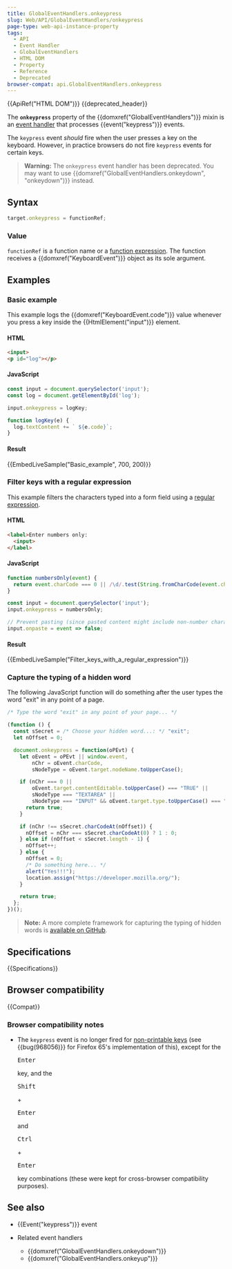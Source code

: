 ```yaml
---
title: GlobalEventHandlers.onkeypress
slug: Web/API/GlobalEventHandlers/onkeypress
page-type: web-api-instance-property
tags:
  - API
  - Event Handler
  - GlobalEventHandlers
  - HTML DOM
  - Property
  - Reference
  - Deprecated
browser-compat: api.GlobalEventHandlers.onkeypress
---
```

{{ApiRef("HTML DOM")}} {{deprecated_header}}

The **`onkeypress`** property of the
{{domxref("GlobalEventHandlers")}} mixin is an [event handler](/en-US/docs/Web/Events/Event_handlers) that
processes {{event("keypress")}} events.

The `keypress` event _should_ fire when the user presses a key on the
keyboard. However, in practice browsers do not fire `keypress` events for
certain keys.

> **Warning:** The `onkeypress` event handler has been deprecated. You may want to use
> {{domxref("GlobalEventHandlers.onkeydown", "onkeydown")}} instead.

## Syntax

```js
target.onkeypress = functionRef;
```

### Value

`functionRef` is a function name or a [function
expression](/en-US/docs/Web/JavaScript/Reference/Operators/function). The function receives a {{domxref("KeyboardEvent")}} object as its
sole argument.

## Examples

### Basic example

This example logs the {{domxref("KeyboardEvent.code")}} value whenever you press a key
inside the {{HtmlElement("input")}} element.

#### HTML

```html
<input>
<p id="log"></p>
```

#### JavaScript

```js
const input = document.querySelector('input');
const log = document.getElementById('log');

input.onkeypress = logKey;

function logKey(e) {
  log.textContent += ` ${e.code}`;
}
```

#### Result

{{EmbedLiveSample("Basic_example", 700, 200)}}

### Filter keys with a regular expression

This example filters the characters typed into a form field using a [regular expression](/en-US/docs/Web/JavaScript/Guide/Regular_Expressions).

#### HTML

```html
<label>Enter numbers only:
  <input>
</label>
```

#### JavaScript

```js
function numbersOnly(event) {
  return event.charCode === 0 || /\d/.test(String.fromCharCode(event.charCode));
}

const input = document.querySelector('input');
input.onkeypress = numbersOnly;

// Prevent pasting (since pasted content might include non-number characters)
input.onpaste = event => false;
```

#### Result

{{EmbedLiveSample("Filter_keys_with_a_regular_expression")}}

### Capture the typing of a hidden word

The following JavaScript function will do something after the user types the word
"exit" in any point of a page.

```js
/* Type the word "exit" in any point of your page... */

(function () {
  const sSecret = /* Choose your hidden word...: */ "exit";
  let nOffset = 0;

  document.onkeypress = function(oPEvt) {
    let oEvent = oPEvt || window.event,
        nChr = oEvent.charCode,
        sNodeType = oEvent.target.nodeName.toUpperCase();

    if (nChr === 0 ||
        oEvent.target.contentEditable.toUpperCase() === "TRUE" ||
        sNodeType === "TEXTAREA" ||
        sNodeType === "INPUT" && oEvent.target.type.toUpperCase() === "TEXT") {
      return true;
    }

    if (nChr !== sSecret.charCodeAt(nOffset)) {
      nOffset = nChr === sSecret.charCodeAt(0) ? 1 : 0;
    } else if (nOffset < sSecret.length - 1) {
      nOffset++;
    } else {
      nOffset = 0;
      /* Do something here... */
      alert("Yes!!!");
      location.assign("https://developer.mozilla.org/");
    }

    return true;
  };
})();
```

> **Note:** A more complete framework for capturing the typing of hidden
> words is [available on GitHub](https://github.com/madmurphy/spell.js/).

## Specifications

{{Specifications}}

## Browser compatibility

{{Compat}}

### Browser compatibility notes

- The `keypress` event is no longer fired for [non-printable
  keys](</en-US/docs/Web/API/KeyboardEvent/keyCode#non-printable_keys_(function_keys)>) (see {{bug(968056)}} for Firefox 65's implementation of this), except for
  the

  <kbd>Enter</kbd>

  key, and the

  <kbd>Shift</kbd>

  \+

  <kbd>Enter</kbd>

  and

  <kbd>Ctrl</kbd>

  \+

  <kbd>Enter</kbd>

  key combinations (these were kept for
  cross-browser compatibility purposes).

## See also

- {{Event("keypress")}} event
- Related event handlers

  - {{domxref("GlobalEventHandlers.onkeydown")}}
  - {{domxref("GlobalEventHandlers.onkeyup")}}
